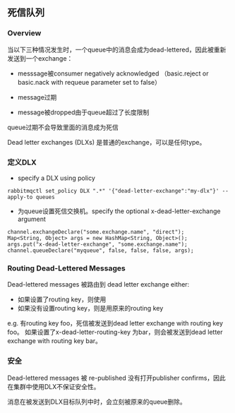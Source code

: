 ## 死信队列

### Overview

当以下三种情况发生时，一个queue中的消息会成为dead-lettered，因此被重新发送到一个exchange：

- messsage被consumer negatively acknowledged （basic.reject or basic.nack with requeue parameter set to false）

- message过期

- message被dropped由于queue超过了长度限制


queue过期不会导致里面的消息成为死信

Dead letter exchanges (DLXs) 是普通的exchange，可以是任何type。

### 定义DLX

- specify a DLX using policy

```
rabbitmqctl set_policy DLX ".*" '{"dead-letter-exchange":"my-dlx"}' --apply-to queues
```
- 为queue设置死信交换机。specify the optional x-dead-letter-exchange argument

```
channel.exchangeDeclare("some.exchange.name", "direct");
Map<String, Object> args = new HashMap<String, Object>();
args.put("x-dead-letter-exchange", "some.exchange.name");
channel.queueDeclare("myqueue", false, false, false, args);
```

### Routing Dead-Lettered Messages

Dead-lettered messages 被路由到 dead letter exchange either:

- 如果设置了routing key，则使用
- 如果没有设置routing key，则是用原来的routing key

e.g. 有routing key foo，死信被发送到dead letter exchange with routing key foo。
如果设置了x-dead-letter-routing-key 为bar，则会被发送到dead letter exchange with routing key bar。


### 安全

Dead-lettered messages 被 re-published 没有打开publisher confirms，因此在集群中使用DLX不保证安全性。

消息在被发送到DLX目标队列中时，会立刻被原来的queue删除。


